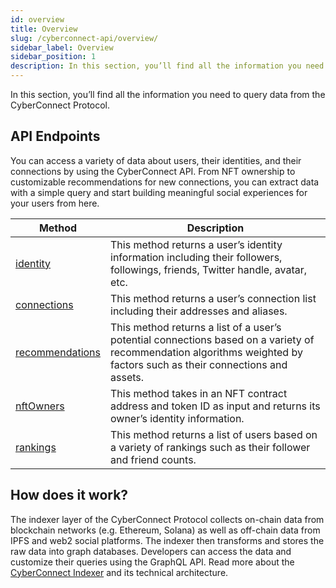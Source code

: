 ```yaml
---
id: overview
title: Overview
slug: /cyberconnect-api/overview/
sidebar_label: Overview
sidebar_position: 1
description: In this section, you’ll find all the information you need to query data from the CyberConnect Protocol.
---
```


In this section, you’ll find all the information you need to query data from the CyberConnect Protocol.

## API Endpoints

You can access a variety of data about users, their identities, and their connections by using the CyberConnect API. From NFT ownership to customizable recommendations for new connections, you can extract data with a simple query and start building meaningful social experiences for your users from here.

| Method                                                         | Description                                                                                                                                                            |
| -------------------------------------------------------------- | ---------------------------------------------------------------------------------------------------------------------------------------------------------------------- |
| [identity](/cyberconnect-api/endpoints/identity)               | This method returns a user’s identity information including their followers, followings, friends, Twitter handle, avatar, etc.                                         |
| [connections](/cyberconnect-api/endpoints/connection)         | This method returns a user’s connection list including their addresses and aliases.                                                                                    |
| [recommendations](/cyberconnect-api/endpoints/recommendations) | This method returns a list of a user’s potential connections based on a variety of recommendation algorithms weighted by factors such as their connections and assets. |
| [nftOwners](/cyberconnect-api/endpoints/nftOwners)             | This method takes in an NFT contract address and token ID as input and returns its owner’s identity information.                                                       |
| [rankings](/cyberconnect-api/endpoints/rankings)               | This method returns a list of users based on a variety of rankings such as their follower and friend counts.                                                           |

## How does it work?

The indexer layer of the CyberConnect Protocol collects on-chain data from blockchain networks (e.g. Ethereum, Solana) as well as off-chain data from IPFS and web2 social platforms. The indexer then transforms and stores the raw data into graph databases. Developers can access the data and customize their queries using the GraphQL API. Read more about the [CyberConnect Indexer](/protocol/cyberconnect-indexer/) and its technical architecture.
